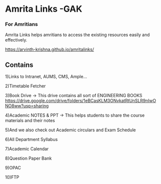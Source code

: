 # Amrita Links -GAK
### For Amritians

Amrita Links helps amritians to access the existing resources easily and effectively.

https://arvinth-krishna.github.io/amritalinks/


## Contains
1)Links to Intranet, AUMS, CMS, Ample...

2)Timetable Fetcher

3)Book Drive -> This drive contains all sort of ENGINEERING BOOKS
https://drive.google.com/drive/folders/1eBCasKLM3ONvkatRtUnSLR9nIwONO8ww?usp=sharing

4)Academic NOTES & PPT -> This helps students to share the course materials and their notes

5)And we also check out Academic circulars and Exam Schedule

6)All Department Syllabus

7)Academic Calendar

8)Question Paper Bank 

9)OPAC

10)FTP


